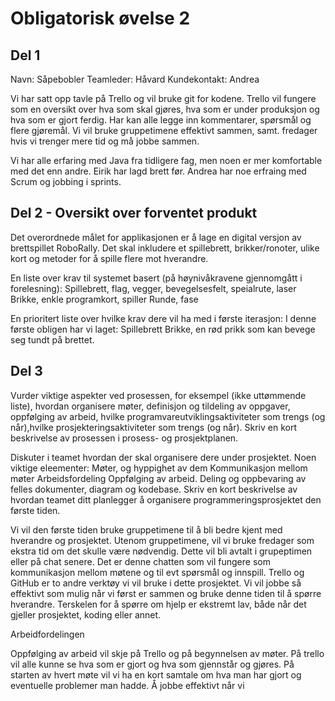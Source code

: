 # Obligatorisk øvelse 2

## Del 1


Navn: Såpebobler 
Teamleder: Håvard
Kundekontakt: Andrea

Vi har satt opp tavle på Trello og vil bruke git for kodene. Trello vil fungere som en oversikt over hva som skal gjøres, hva som er under produksjon og hva som er gjort ferdig. Har kan alle legge inn kommentarer, spørsmål og flere gjøremål. Vi vil bruke gruppetimene effektivt sammen, samt. fredager hvis vi trenger mere tid og må jobbe sammen. 


Vi har alle erfaring med Java fra tidligere fag, men noen er mer komfortable med det enn andre. Eirik har lagd brett før. 
Andrea har noe erfraing med Scrum og jobbing i sprints. 


## Del 2 - Oversikt over forventet produkt

Det overordnede målet for applikasjonen er å lage en digital versjon av brettspillet RoboRally. Det skal inkludere et spillebrett, brikker/ronoter, ulike kort og metoder for å spille flere mot hverandre.  

En liste over krav til systemet basert (på høynivåkravene gjennomgått i forelesning):
Spillebrett, flag, vegger, bevegelsesfelt, speialrute, laser
Brikke, enkle programkort, spiller
Runde, fase 


En prioritert liste over hvilke krav dere vil ha med i første iterasjon:
I denne første obligen har vi laget:
Spillebrett
Brikke, en rød prikk som kan bevege seg tundt på brettet. 



## Del 3
Vurder viktige aspekter ved prosessen, for eksempel (ikke uttømmende liste), hvordan organisere møter,
definisjon og tildeling av oppgaver, oppfølging av arbeid, hvilke programvareutviklingsaktiviteter som trengs (og
når),hvilke prosjekteringsaktiviteter som trengs (og når). Skriv en kort beskrivelse av prosessen i prosess- og
prosjektplanen.

Diskuter i teamet hvordan der skal organisere dere under prosjektet. Noen viktige eleementer:
Møter, og hyppighet av dem
Kommunikasjon mellom møter
Arbeidsfordeling
Oppfølging av arbeid.
Deling og oppbevaring av felles dokumenter, diagram og kodebase.
Skriv en kort beskrivelse av hvordan teamet ditt planlegger å organisere programmeringsprosjektet den første
tiden.


Vi vil den første tiden bruke gruppetimene til å bli bedre kjent med hverandre og prosjektet. Utenom gruppetimene, vil vi bruke fredager som ekstra tid om det skulle være nødvendig. Dette vil bli avtalt i grupeptimen eller på chat senere. Det er denne chatten som vil fungere som kommunikasjon mellom møtene og til evt spørsmål og innspill. Trello og GitHub er to andre verktøy vi vil bruke i dette prosjektet. Vi vil jobbe så effektivt som mulig når vi først er sammen og bruke denne tiden til å spørre hverandre. Terskelen for å spørre om hjelp er ekstremt lav, både når det gjeller prosjektet, koding eller annet. 


Arbeidfordelingen 

Oppfølging av arbeid vil skje på Trello og på begynnelsen av møter. På trello vil alle kunne se hva som er gjort og hva som gjennstår og gjøres. På starten av hvert møte vil vi ha en kort samtale om hva man har gjort og eventuelle problemer man hadde.
Å jobbe effektivt når vi 
